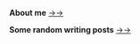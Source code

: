 **About me**  [→→](https://noblegasss.github.io)

**Some random writing posts** [→→](https://noblegasss.github.io/categories/)






